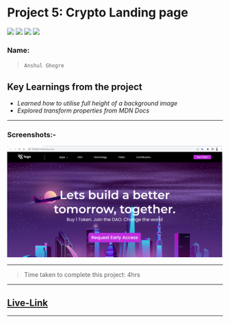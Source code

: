 # Project 5: Crypto Landing page

![](https://img.shields.io/badge/HTML-CSS-blue) ![](https://img.shields.io/badge/LCO-iNeuron.ai-lightgrey) ![](https://img.shields.io/badge/Assignment--1-Project--5-success) ![](https://img.shields.io/badge/Full--Stack--Java--Dev-Bootcamp-yellowgreen)

### Name:

> `Anshul Ghogre`

## Key Learnings from the project

- _Learned how to utilise full height of a background image_
- _Explored transform properties from MDN Docs_

---

### Screenshots:-

![Project2](./a5.png)

---

> Time taken to complete this project: 4hrs

---

## [Live-Link](https://project-4-digital-marketing-homepage.netlify.app/)

---
